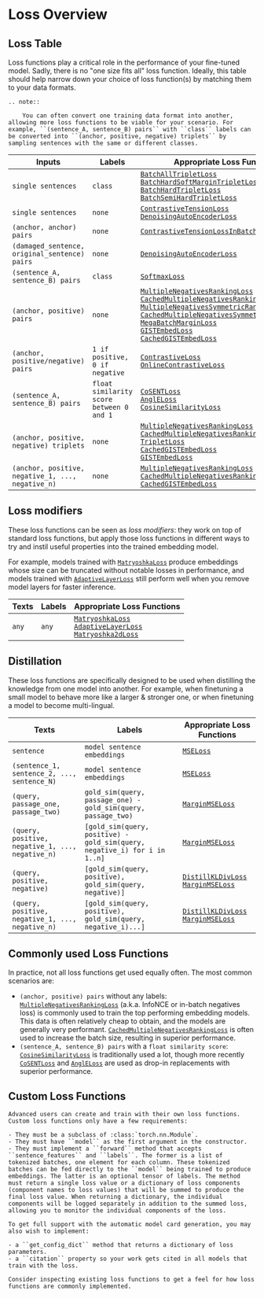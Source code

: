 # Loss Overview

## Loss Table

Loss functions play a critical role in the performance of your fine-tuned model. Sadly, there is no "one size fits all" loss function. Ideally, this table should help narrow down your choice of loss function(s) by matching them to your data formats.

```{eval-rst}
.. note:: 

    You can often convert one training data format into another, allowing more loss functions to be viable for your scenario. For example, ``(sentence_A, sentence_B) pairs`` with ``class`` labels can be converted into ``(anchor, positive, negative) triplets`` by sampling sentences with the same or different classes.
```

| Inputs                                            | Labels                                   | Appropriate Loss Functions                                                                                                                                                                                                                                                                                                                                                                                                                                                                                                                                                                                                                                                                                                                                                                                                                                                                                                                  |
|---------------------------------------------------|------------------------------------------|---------------------------------------------------------------------------------------------------------------------------------------------------------------------------------------------------------------------------------------------------------------------------------------------------------------------------------------------------------------------------------------------------------------------------------------------------------------------------------------------------------------------------------------------------------------------------------------------------------------------------------------------------------------------------------------------------------------------------------------------------------------------------------------------------------------------------------------------------------------------------------------------------------------------------------------------|
| `single sentences`                                | `class`                                  | <a href="../package_reference/sentence_transformer/losses.html#batchalltripletloss">`BatchAllTripletLoss`</a><br><a href="../package_reference/sentence_transformer/losses.html#batchhardsoftmargintripletloss">`BatchHardSoftMarginTripletLoss`</a><br><a href="../package_reference/sentence_transformer/losses.html#batchhardtripletloss">`BatchHardTripletLoss`</a><br><a href="../package_reference/sentence_transformer/losses.html#batchsemihardtripletloss">`BatchSemiHardTripletLoss`</a>                                                                                                                                                                                                                                                                                                                                                                                                                                          |
| `single sentences`                                | `none`                                   | <a href="../package_reference/sentence_transformer/losses.html#contrastivetensionloss">`ContrastiveTensionLoss`</a><br><a href="../package_reference/sentence_transformer/losses.html#denoisingautoencoderloss">`DenoisingAutoEncoderLoss`</a>                                                                                                                                                                                                                                                                                                                                                                                                                                                                                                                                                                                                                                                                                              |
| `(anchor, anchor) pairs`                          | `none`                                   | <a href="../package_reference/sentence_transformer/losses.html#contrastivetensionlossinbatchnegatives">`ContrastiveTensionLossInBatchNegatives`</a>                                                                                                                                                                                                                                                                                                                                                                                                                                                                                                                                                                                                                                                                                                                                                                                         |
| `(damaged_sentence, original_sentence) pairs`     | `none`                                   | <a href="../package_reference/sentence_transformer/losses.html#denoisingautoencoderloss">`DenoisingAutoEncoderLoss`</a>                                                                                                                                                                                                                                                                                                                                                                                                                                                                                                                                                                                                                                                                                                                                                                                                                     |
| `(sentence_A, sentence_B) pairs`                  | `class`                                  | <a href="../package_reference/sentence_transformer/losses.html#softmaxloss">`SoftmaxLoss`</a>                                                                                                                                                                                                                                                                                                                                                                                                                                                                                                                                                                                                                                                                                                                                                                                                                                               |
| `(anchor, positive) pairs`                        | `none`                                   | <a href="../package_reference/sentence_transformer/losses.html#multiplenegativesrankingloss">`MultipleNegativesRankingLoss`</a><br><a href="../package_reference/sentence_transformer/losses.html#cachedmultiplenegativesrankingloss">`CachedMultipleNegativesRankingLoss`</a><br><a href="../package_reference/sentence_transformer/losses.html#multiplenegativessymmetricrankingloss">`MultipleNegativesSymmetricRankingLoss`</a><br><a href="../package_reference/sentence_transformer/losses.html#cachedmultiplenegativessymmetricrankingloss">`CachedMultipleNegativesSymmetricRankingLoss`</a><br><a href="../package_reference/sentence_transformer/losses.html#megabatchmarginloss">`MegaBatchMarginLoss`</a><br><a href="../package_reference/sentence_transformer/losses.html#gistembedloss">`GISTEmbedLoss`</a><br><a href="../package_reference/sentence_transformer/losses.html#cachedgistembedloss">`CachedGISTEmbedLoss`</a> |
| `(anchor, positive/negative) pairs`               | `1 if positive, 0 if negative`           | <a href="../package_reference/sentence_transformer/losses.html#contrastiveloss">`ContrastiveLoss`</a><br><a href="../package_reference/sentence_transformer/losses.html#onlinecontrastiveloss">`OnlineContrastiveLoss`</a>                                                                                                                                                                                                                                                                                                                                                                                                                                                                                                                                                                                                                                                                                                                  |
| `(sentence_A, sentence_B) pairs`                  | `float similarity score between 0 and 1` | <a href="../package_reference/sentence_transformer/losses.html#cosentloss">`CoSENTLoss`</a><br><a href="../package_reference/sentence_transformer/losses.html#angleloss">`AnglELoss`</a><br><a href="../package_reference/sentence_transformer/losses.html#cosinesimilarityloss">`CosineSimilarityLoss`</a>                                                                                                                                                                                                                                                                                                                                                                                                                                                                                                                                                                                                                                 |
| `(anchor, positive, negative) triplets`           | `none`                                   | <a href="../package_reference/sentence_transformer/losses.html#multiplenegativesrankingloss">`MultipleNegativesRankingLoss`</a><br><a href="../package_reference/sentence_transformer/losses.html#cachedmultiplenegativesrankingloss">`CachedMultipleNegativesRankingLoss`</a><br><a href="../package_reference/sentence_transformer/losses.html#tripletloss">`TripletLoss`</a><br><a href="../package_reference/sentence_transformer/losses.html#cachedgistembedloss">`CachedGISTEmbedLoss`</a><br><a href="../package_reference/sentence_transformer/losses.html#gistembedloss">`GISTEmbedLoss`</a>                                                                                                                                                                                                                                                                                                                                       |
| `(anchor, positive, negative_1, ..., negative_n)` | `none`                                   | <a href="../package_reference/sentence_transformer/losses.html#multiplenegativesrankingloss">`MultipleNegativesRankingLoss`</a><br><a href="../package_reference/sentence_transformer/losses.html#cachedmultiplenegativesrankingloss">`CachedMultipleNegativesRankingLoss`</a><br><a href="../package_reference/sentence_transformer/losses.html#cachedgistembedloss">`CachedGISTEmbedLoss`</a>                                                                                                                                                                                                                                                                                                                                                                                                                                                                                                                                             |

## Loss modifiers

These loss functions can be seen as *loss modifiers*: they work on top of standard loss functions, but apply those loss functions in different ways to try and instil useful properties into the trained embedding model.

For example, models trained with <a href="../package_reference/sentence_transformer/losses.html#matryoshkaloss">`MatryoshkaLoss`</a> produce embeddings whose size can be truncated without notable losses in performance, and models trained with <a href="../package_reference/sentence_transformer/losses.html#adaptivelayerloss">`AdaptiveLayerLoss`</a> still perform well when you remove model layers for faster inference.

| Texts | Labels | Appropriate Loss Functions                                                                                                                                                                                                                                                                                                  |
|-------|--------|-----------------------------------------------------------------------------------------------------------------------------------------------------------------------------------------------------------------------------------------------------------------------------------------------------------------------------|
| `any` | `any`  | <a href="../package_reference/sentence_transformer/losses.html#matryoshkaloss">`MatryoshkaLoss`</a><br><a href="../package_reference/sentence_transformer/losses.html#adaptivelayerloss">`AdaptiveLayerLoss`</a><br><a href="../package_reference/sentence_transformer/losses.html#matryoshka2dloss">`Matryoshka2dLoss`</a> |

## Distillation
These loss functions are specifically designed to be used when distilling the knowledge from one model into another.
For example, when finetuning a small model to behave more like a larger & stronger one, or when finetuning a model to become multi-lingual.

| Texts                                             | Labels                                                                    | Appropriate Loss Functions                                                                                                                                                                                   |
|---------------------------------------------------|---------------------------------------------------------------------------|--------------------------------------------------------------------------------------------------------------------------------------------------------------------------------------------------------------|
| `sentence`                                        | `model sentence embeddings`                                               | <a href="../package_reference/sentence_transformer/losses.html#mseloss">`MSELoss`</a>                                                                                                                        |
| `(sentence_1, sentence_2, ..., sentence_N)`       | `model sentence embeddings`                                               | <a href="../package_reference/sentence_transformer/losses.html#mseloss">`MSELoss`</a>                                                                                                                        |
| `(query, passage_one, passage_two)`               | `gold_sim(query, passage_one) - gold_sim(query, passage_two)`             | <a href="../package_reference/sentence_transformer/losses.html#marginmseloss">`MarginMSELoss`</a>                                                                                                            |
| `(query, positive, negative_1, ..., negative_n)`  | `[gold_sim(query, positive) - gold_sim(query, negative_i) for i in 1..n]` | <a href="../package_reference/sentence_transformer/losses.html#marginmseloss">`MarginMSELoss`</a>                                                                                                            |
| `(query, positive, negative)`                     | `[gold_sim(query, positive), gold_sim(query, negative)]`                  | <a href="../package_reference/sentence_transformer/losses.html#distillkldivloss">`DistillKLDivLoss`</a><br><a href="../package_reference/sentence_transformer/losses.html#marginmseloss">`MarginMSELoss`</a> |
| `(query, positive, negative_1, ..., negative_n) ` | `[gold_sim(query, positive), gold_sim(query, negative_i)...] `            | <a href="../package_reference/sentence_transformer/losses.html#distillkldivloss">`DistillKLDivLoss`</a><br><a href="../package_reference/sentence_transformer/losses.html#marginmseloss">`MarginMSELoss`</a> |

## Commonly used Loss Functions
In practice, not all loss functions get used equally often. The most common scenarios are:

* `(anchor, positive) pairs` without any labels: <a href="../package_reference/sentence_transformer/losses.html#multiplenegativesrankingloss"><code>MultipleNegativesRankingLoss</code></a> (a.k.a. InfoNCE or in-batch negatives loss) is commonly used to train the top performing embedding models. This data is often relatively cheap to obtain, and the models are generally very performant. <a href="../package_reference/sentence_transformer/losses.html#cachedmultiplenegativesrankingloss"><code>CachedMultipleNegativesRankingLoss</code></a> is often used to increase the batch size, resulting in superior performance.
* `(sentence_A, sentence_B) pairs` with a `float similarity score`: <a href="../package_reference/sentence_transformer/losses.html#cosinesimilarityloss"><code>CosineSimilarityLoss</code></a> is traditionally used a lot, though more recently <a href="../package_reference/sentence_transformer/losses.html#cosentloss"><code>CoSENTLoss</code></a> and <a href="../package_reference/sentence_transformer/losses.html#angleloss"><code>AnglELoss</code></a> are used as drop-in replacements with superior performance.

## Custom Loss Functions

```{eval-rst}
Advanced users can create and train with their own loss functions. Custom loss functions only have a few requirements:

- They must be a subclass of :class:`torch.nn.Module`.
- They must have ``model`` as the first argument in the constructor.
- They must implement a ``forward`` method that accepts ``sentence_features`` and ``labels``. The former is a list of tokenized batches, one element for each column. These tokenized batches can be fed directly to the ``model`` being trained to produce embeddings. The latter is an optional tensor of labels. The method must return a single loss value or a dictionary of loss components (component names to loss values) that will be summed to produce the final loss value. When returning a dictionary, the individual components will be logged separately in addition to the summed loss, allowing you to monitor the individual components of the loss.

To get full support with the automatic model card generation, you may also wish to implement:

- a ``get_config_dict`` method that returns a dictionary of loss parameters.
- a ``citation`` property so your work gets cited in all models that train with the loss.

Consider inspecting existing loss functions to get a feel for how loss functions are commonly implemented.
```